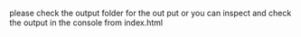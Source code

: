 please check the output folder for the out put or you can inspect and check the output in the console from index.html
